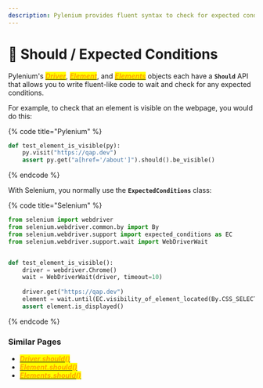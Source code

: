```yaml
---
description: Pylenium provides fluent syntax to check for expected conditions.
---
```


# 🧪 Should / Expected Conditions

Pylenium's [_<mark style="color:orange;">**Driver**</mark>_](../driver-commands/should.md), [_<mark style="color:orange;">**Element**</mark>_](../element-commands/should.md), and [_<mark style="color:orange;">**Elements**</mark>_](../elements-commands/elements.should.md) objects each have a **`Should`** API that allows you to write fluent-like code to wait and check for any expected conditions.

For example, to check that an element is visible on the webpage, you would do this:

{% code title="Pylenium" %}
```python
def test_element_is_visible(py):
    py.visit("https://qap.dev")
    assert py.get("a[href='/about']").should().be_visible()
```
{% endcode %}

With Selenium, you normally use the **`ExpectedConditions`** class:

{% code title="Selenium" %}
```python
from selenium import webdriver
from selenium.webdriver.common.by import By
from selenium.webdriver.support import expected_conditions as EC
from selenium.webdriver.support.wait import WebDriverWait


def test_element_is_visible():
    driver = webdriver.Chrome()
    wait = WebDriverWait(driver, timeout=10)
    
    driver.get("https://qap.dev")
    element = wait.until(EC.visibility_of_element_located(By.CSS_SELECTOR, "a[href='/about']"))
    assert element.is_displayed()
```
{% endcode %}

### Similar Pages

* [_<mark style="color:orange;">**Driver.should()**</mark>_](../driver-commands/should.md)
* [_<mark style="color:orange;">**Element.should()**</mark>_](../element-commands/should.md)
* [_<mark style="color:orange;">**Elements.should()**</mark>_](../elements-commands/elements.should.md)
